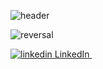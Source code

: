 ![header](https://capsule-render.vercel.app/api?type=waving&color=gradient&height=350&section=header&text=Hi%20there!-nl-&desc=I%20am%20Jelena.%20Thank%20You%20for%20visiting%20my%20profile%20today!!!&descSize=30&descAlignY=50&fontSize=80&fontColor=195e83&animation=fadeIn)

![reversal](https://capsule-render.vercel.app/api?type=rect&text=Area%20is%20still%20under%20construction,%20though,&fontAlign=40&fontSize=30&desc=Let's%20Connect:&descAlign=17&descAlignY=80&theme=cobalt)
<p align="left">
   <a href="https://www.linkedin.com/in/jelena-cekmeniova-a23331aa/" rel="nofollow noreferrer">
    <img src="https://i.stack.imgur.com/gVE0j.png" alt="linkedin"> LinkedIn
   </a> &nbsp; 
</p>

       







<!--  ![image](https://github.com/JelenaCekmeniova/JelenaCekmeniova/assets/65826597/2d2aeddb-be08-47ee-96c7-c374becda0b4)

<a href="www.linkedin.com/in/jelena-cekmeniova-a23331aa/">
  <img height="50" src="https://user-images.githubusercontent.com/46517096/166974368-9798f39f-1f46-499c-b14e-81f0a3f83a06.png"/>
</a>




## ✨Thank You for visiting my profile today!!!✨ 
![Jelena's GitHub stats](https://github-readme-stats.vercel.app/api?username=JelenaCekmeniova&theme=transparent&show_icons=true) 

#          Hi there 👋       
# 
**JelenaCekmeniova/JelenaCekmeniova** is a ✨ _special_ ✨ repository because its `README.md` (this file) appears on your GitHub profile.

Here are some ideas to get you started:

- 🔭 I’m currently working on ...🚀
- 🌱 I’m currently learning ...
- 👯 I’m looking to collaborate on ...
- 🤔 I’m looking for help with ...
- 💬 Ask me about ...
- 📫 How to reach me: ...
- 😄 Pronouns: ...
- ⚡ Fun fact: ...
-->
